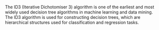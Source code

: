 The ID3 (Iterative Dichotomiser 3) algorithm is one of the earliest and most widely used decision tree algorithms in machine learning and data mining. The ID3 algorithm is used for constructing decision trees, which are hierarchical structures used for classification and regression tasks.
